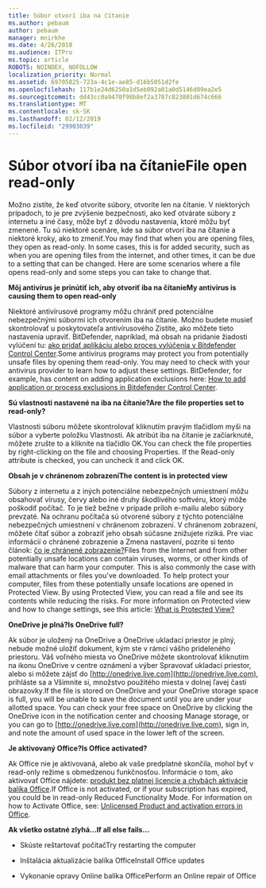 ```yaml
---
title: Súbor otvorí iba na čítanie
ms.author: pebaum
author: pebaum
manager: mnirkhe
ms.date: 4/26/2018
ms.audience: ITPro
ms.topic: article
ROBOTS: NOINDEX, NOFOLLOW
localization_priority: Normal
ms.assetid: 69705825-723a-4c1e-ae85-d16b5051d2fe
ms.openlocfilehash: 117b1e24d6250a1d5eb092a01a0d5146d09ea2e5
ms.sourcegitcommit: dd43cc0a9470f98b8ef2a3787c823801d674c666
ms.translationtype: MT
ms.contentlocale: sk-SK
ms.lasthandoff: 02/12/2019
ms.locfileid: "29903039"
---
```

# <a name="file-open-read-only"></a><span data-ttu-id="9844b-102">Súbor otvorí iba na čítanie</span><span class="sxs-lookup"><span data-stu-id="9844b-102">File open read-only</span></span>

<span data-ttu-id="9844b-p101">Možno zistíte, že keď otvoríte súbory, otvoríte len na čítanie. V niektorých prípadoch, to je pre zvýšenie bezpečnosti, ako keď otvárate súbory z internetu a iné časy, môže byť z dôvodu nastavenia, ktoré môžu byť zmenené. Tu sú niektoré scenáre, kde sa súbor otvorí iba na čítanie a niektoré kroky, ako to zmeniť.</span><span class="sxs-lookup"><span data-stu-id="9844b-p101">You may find that when you are opening files, they open as read-only. In some cases, this is for added security, such as when you are opening files from the internet, and other times, it can be due to a setting that can be changed. Here are some scenarios where a file opens read-only and some steps you can take to change that.</span></span>
  
 <span data-ttu-id="9844b-106">**Môj antivírus je prinútiť ich, aby otvoriť iba na čítanie**</span><span class="sxs-lookup"><span data-stu-id="9844b-106">**My antivirus is causing them to open read-only**</span></span>
  
<span data-ttu-id="9844b-p102">Niektoré antivírusové programy môžu chrániť pred potenciálne nebezpečnými súbormi ich otvorením iba na čítanie. Možno budete musieť skontrolovať u poskytovateľa antivírusového Zistite, ako môžete tieto nastavenia upraviť. BitDefender, napríklad, má obsah na pridanie žiadosti vylúčení tu: [ako pridať aplikáciu alebo proces vylúčenia v Bitdefender Control Center](https://www.bitdefender.com/support/how-to-add-application-or-process-exclusions-in-bitdefender-control-center-1119.mdl).</span><span class="sxs-lookup"><span data-stu-id="9844b-p102">Some antivirus programs may protect you from potentially unsafe files by opening them read-only. You may need to check with your antivirus provider to learn how to adjust these settings. BitDefender, for example, has content on adding application exclusions here: [How to add application or process exclusions in Bitdefender Control Center](https://www.bitdefender.com/support/how-to-add-application-or-process-exclusions-in-bitdefender-control-center-1119.mdl).</span></span>
  
 <span data-ttu-id="9844b-110">**Sú vlastnosti nastavené na iba na čítanie?**</span><span class="sxs-lookup"><span data-stu-id="9844b-110">**Are the file properties set to read-only?**</span></span>
  
<span data-ttu-id="9844b-p103">Vlastnosti súboru môžete skontrolovať kliknutím pravým tlačidlom myši na súbor a vyberte položku Vlastnosti. Ak atribút iba na čítanie je začiarknuté, môžete zrušte to a kliknite na tlačidlo OK.</span><span class="sxs-lookup"><span data-stu-id="9844b-p103">You can check the file properties by right-clicking on the file and choosing Properties. If the Read-only attribute is checked, you can uncheck it and click OK.</span></span>
  
 <span data-ttu-id="9844b-113">**Obsah je v chránenom zobrazení**</span><span class="sxs-lookup"><span data-stu-id="9844b-113">**The content is in protected view**</span></span>
  
<span data-ttu-id="9844b-p104">Súbory z internetu a z iných potenciálne nebezpečných umiestnení môžu obsahovať vírusy, červy alebo iné druhy škodlivého softvéru, ktorý môže poškodiť počítač. To je tiež bežne v prípade príloh e-mailu alebo súbory prevzaté. Na ochranu počítača sú otvorené súbory z týchto potenciálne nebezpečných umiestnení v chránenom zobrazení. V chránenom zobrazení, môžete čítať súbor a zobraziť jeho obsah súčasne znižujete riziká. Pre viac informácií o chránené zobrazenie a Zmena nastavení, pozrite si tento článok: [čo je chránené zobrazenie?](https://support.office.com/article/d6f09ac7-e6b9-4495-8e43-2bbcdbcb6653)</span><span class="sxs-lookup"><span data-stu-id="9844b-p104">Files from the Internet and from other potentially unsafe locations can contain viruses, worms, or other kinds of malware that can harm your computer. This is also commonly the case with email attachments or files you've downloaded. To help protect your computer, files from these potentially unsafe locations are opened in Protected View. By using Protected View, you can read a file and see its contents while reducing the risks. For more information on Protected view and how to change settings, see this article: [What is Protected View?](https://support.office.com/article/d6f09ac7-e6b9-4495-8e43-2bbcdbcb6653)</span></span>
  
 <span data-ttu-id="9844b-119">**OneDrive je plná?**</span><span class="sxs-lookup"><span data-stu-id="9844b-119">**Is OneDrive full?**</span></span>
  
<span data-ttu-id="9844b-p105">Ak súbor je uložený na OneDrive a OneDrive ukladací priestor je plný, nebude možné uložiť dokument, kým ste v rámci vášho prideleného priestoru. Váš voľného miesta vo OneDrive môžete skontrolovať kliknutím na ikonu OneDrive v centre oznámení a výber Spravovať ukladací priestor, alebo si môžete zájsť do [http://onedrive.live.com](http://onedrive.live.com), prihláste sa a Všimnite si, množstvo použitého miesta v dolnej ľavej časti obrazovky.</span><span class="sxs-lookup"><span data-stu-id="9844b-p105">If the file is stored on OneDrive and your OneDrive storage space is full, you will be unable to save the document until you are under your allotted space. You can check your free space on OneDrive by clicking the OneDrive icon in the notification center and choosing Manage storage, or you can go to [http://onedrive.live.com](http://onedrive.live.com), sign in, and note the amount of used space in the lower left of the screen.</span></span>
  
 <span data-ttu-id="9844b-122">**Je aktivovaný Office?**</span><span class="sxs-lookup"><span data-stu-id="9844b-122">**Is Office activated?**</span></span>
  
<span data-ttu-id="9844b-p106">Ak Office nie je aktivovaná, alebo ak vaše predplatné skončila, mohol byť v read-only režime s obmedzenou funkčnosťou. Informácie o tom, ako aktivovať Office nájdete: [produkt bez platnej licencie a chybách aktivácie balíka Office](https://support.office.com/article/0d23d3c0-c19c-4b2f-9845-5344fedc4380).</span><span class="sxs-lookup"><span data-stu-id="9844b-p106">If Office is not activated, or if your subscription has expired, you could be in read-only Reduced Functionality Mode. For information on how to Activate Office, see: [Unlicensed Product and activation errors in Office](https://support.office.com/article/0d23d3c0-c19c-4b2f-9845-5344fedc4380).</span></span>
  
 <span data-ttu-id="9844b-125">**Ak všetko ostatné zlyhá...**</span><span class="sxs-lookup"><span data-stu-id="9844b-125">**If all else fails...**</span></span>
  
- <span data-ttu-id="9844b-126">Skúste reštartovať počítač</span><span class="sxs-lookup"><span data-stu-id="9844b-126">Try restarting the computer</span></span>
    
- <span data-ttu-id="9844b-127">Inštalácia aktualizácie balíka Office</span><span class="sxs-lookup"><span data-stu-id="9844b-127">Install Office updates</span></span>
    
- <span data-ttu-id="9844b-128">Vykonanie opravy Online balíka Office</span><span class="sxs-lookup"><span data-stu-id="9844b-128">Perform an Online repair of Office</span></span>
    

